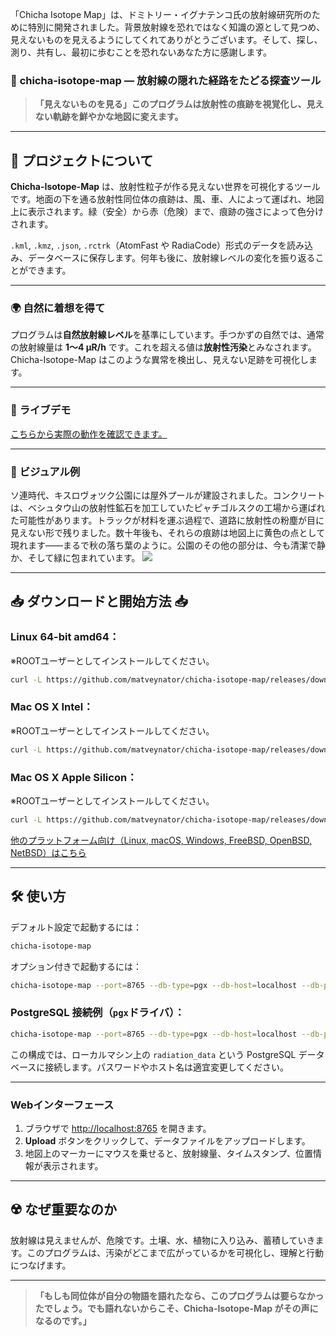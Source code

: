 「Chicha Isotope Map」は、ドミトリー・イグナテンコ氏の放射線研究所のために特別に開発されました。背景放射線を恐れではなく知識の源として見つめ、見えないものを見えるようにしてくれてありがとうございます。そして、探し、測り、共有し、最初に歩むことを恐れないあなた方に感謝します。

### 🌌 **chicha-isotope-map** — 放射線の隠れた経路をたどる探査ツール

> **「見えないものを見る」このプログラムは放射性の痕跡を視覚化し、見えない軌跡を鮮やかな地図に変えます。**

---

## 📖 **プロジェクトについて**

**Chicha-Isotope-Map** は、放射性粒子が作る見えない世界を可視化するツールです。地面の下を通る放射性同位体の痕跡は、風、車、人によって運ばれ、地図上に表示されます。緑（安全）から赤（危険）まで、痕跡の強さによって色分けされます。

`.kml`, `.kmz`, `.json`, `.rctrk`（AtomFast や RadiaCode）形式のデータを読み込み、データベースに保存します。何年も後に、放射線レベルの変化を振り返ることができます。

---

### 🌍 **自然に着想を得て**

プログラムは**自然放射線レベル**を基準にしています。手つかずの自然では、通常の放射線量は **1〜4 µR/h** です。これを超える値は**放射性汚染**とみなされます。Chicha-Isotope-Map はこのような異常を検出し、見えない足跡を可視化します。

---

### 📸 **ライブデモ**

<a href="https://jutsa.ru" target="_blank">こちらから実際の動作を確認できます。</a>

---

### 📸 **ビジュアル例**

ソ連時代、キスロヴォツク公園には屋外プールが建設されました。コンクリートは、ベシュタウ山の放射性鉱石を加工していたピャチゴルスクの工場から運ばれた可能性があります。トラックが材料を運ぶ過程で、道路に放射性の粉塵が目に見えない形で残りました。数十年後も、それらの痕跡は地図上に黄色の点として現れます——まるで秋の落ち葉のように。公園のその他の部分は、今も清潔で静か、そして緑に包まれています。 <img src="https://repository-images.githubusercontent.com/870016860/11fd6abc-fe8b-4cd8-95c2-df1c631c8762">

---

## 📥 **ダウンロードと開始方法** 📥

### Linux 64-bit amd64：

※ROOTユーザーとしてインストールしてください。

```bash
curl -L https://github.com/matveynator/chicha-isotope-map/releases/download/latest/chicha-isotope-map_linux_amd64 > /usr/local/bin/chicha-isotope-map; chmod +x /usr/local/bin/chicha-isotope-map; chicha-isotope-map --version;
```

### Mac OS X Intel：

※ROOTユーザーとしてインストールしてください。

```bash
curl -L https://github.com/matveynator/chicha-isotope-map/releases/download/latest/chicha-isotope-map_darwin_amd64 > /usr/local/bin/chicha-isotope-map; chmod +x /usr/local/bin/chicha-isotope-map; chicha-isotope-map --version;
```

### Mac OS X Apple Silicon：

※ROOTユーザーとしてインストールしてください。

```bash
curl -L https://github.com/matveynator/chicha-isotope-map/releases/download/latest/chicha-isotope-map_darwin_amd64 > /usr/local/bin/chicha-isotope-map; chmod +x /usr/local/bin/chicha-isotope-map; chicha-isotope-map --version;
```

[他のプラットフォーム向け（Linux, macOS, Windows, FreeBSD, OpenBSD, NetBSD）はこちら](https://github.com/matveynator/chicha-isotope-map/releases/tag/latest)

---

## 🛠 **使い方**

デフォルト設定で起動するには：

```bash
chicha-isotope-map
```

オプション付きで起動するには：

```bash
chicha-isotope-map --port=8765 --db-type=pgx --db-host=localhost --db-port=5432 --db-user=postgres --db-pass=yourpassword --db-name=isotope_db --pg-ssl-mode=prefer
```

### PostgreSQL 接続例（`pgx`ドライバ）：

```bash
chicha-isotope-map --port=8765 --db-type=pgx --db-host=localhost --db-port=5432 --db-user=postgres --db-pass=my_secure_password --db-name=radiation_data --pg-ssl-mode=require
```

この構成では、ローカルマシン上の `radiation_data` という PostgreSQL データベースに接続します。パスワードやホスト名は適宜変更してください。

---

### Webインターフェース

1. ブラウザで [http://localhost:8765](http://localhost:8765) を開きます。
2. **Upload** ボタンをクリックして、データファイルをアップロードします。
3. 地図上のマーカーにマウスを乗せると、放射線量、タイムスタンプ、位置情報が表示されます。

---

## ☢️ **なぜ重要なのか**

放射線は見えませんが、危険です。土壌、水、植物に入り込み、蓄積していきます。このプログラムは、汚染がどこまで広がっているかを可視化し、理解と行動につなげます。

---

> **「もしも同位体が自分の物語を語れたなら、このプログラムは要らなかったでしょう。でも語れないからこそ、Chicha-Isotope-Map がその声になるのです。」**
